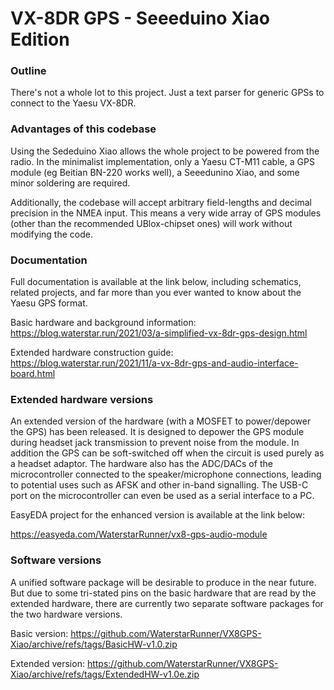 # VX-8DR GPS - Seeeduino Xiao Edition
### Outline
There's not a whole lot to this project. Just a text parser for generic GPSs to connect to the Yaesu VX-8DR.

### Advantages of this codebase
Using the Sededuino Xiao allows the whole project to be powered from the radio. In the minimalist implementation, only a Yaesu CT-M11 cable, a GPS module (eg Beitian BN-220 works well), a Seeedunino Xiao, and some minor soldering are required.

Additionally, the codebase will accept arbitrary field-lengths and decimal precision in the NMEA input. This means a very wide array of GPS modules (other than the recommended UBlox-chipset ones) will work without modifying the code.

### Documentation

Full documentation is available at the link below, including schematics, related projects, and far more than you ever wanted to know about the Yaesu GPS format.

Basic hardware and background information:
https://blog.waterstar.run/2021/03/a-simplified-vx-8dr-gps-design.html

Extended hardware construction guide:
https://blog.waterstar.run/2021/11/a-vx-8dr-gps-and-audio-interface-board.html

### Extended hardware versions

An extended version of the hardware (with a MOSFET to power/depower the GPS) has been released. It is designed to depower the GPS module during headset jack transmission to prevent noise from the module. In addition the GPS can be soft-switched off when the circuit is used purely as a headset adaptor. The hardware also has the ADC/DACs of the microcontroller connected to the speaker/microphone connections, leading to potential uses such as AFSK and other in-band signalling. The USB-C port on the microcontroller can even be used as a serial interface to a PC.

EasyEDA project for the enhanced version is available at the link below:

https://easyeda.com/WaterstarRunner/vx8-gps-audio-module

### Software versions

A unified software package will be desirable to produce in the near future. But due to some tri-stated pins on the basic hardware that are read by the extended hardware, there are currently two separate software packages for the two hardware versions.

Basic version:
https://github.com/WaterstarRunner/VX8GPS-Xiao/archive/refs/tags/BasicHW-v1.0.zip

Extended version:
https://github.com/WaterstarRunner/VX8GPS-Xiao/archive/refs/tags/ExtendedHW-v1.0e.zip
